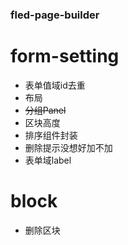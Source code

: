 ### fled-page-builder
# form-setting
- 表单值域id去重
- 布局
- ~~分组Panel~~
- 区块高度
- 排序组件封装
- 删除提示没想好加不加
- 表单域label

# block
- 删除区块